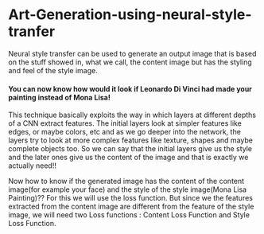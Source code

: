 # Art-Generation-using-neural-style-tranfer

Neural style transfer can be used to generate an output image that is based on the stuff showed in, what we call, the content image but has the styling and feel of the style image. 
#### You can now know how would it look if Leonardo Di Vinci had made your painting instead of Mona Lisa!

This technique basically exploits the way in which layers at different depths of a CNN extract features. The initial layers look at simpler features like edges, or maybe colors, etc and as we go deeper into the network, the layers try to look at more complex features like texture, shapes and maybe complete objects too. So we can say that the initial layers give us the style and the later ones give us the content of the image and that is exactly we actually need!!

 
Now how to know if the generated image has the content of the content image(for example your face) and the style of the style image(Mona Lisa Painting)?? For this we will use the loss function. But since we the features extracted from the content image are different from the feature of the style image, we will need two Loss functions : Content Loss Function and Style Loss Function.

